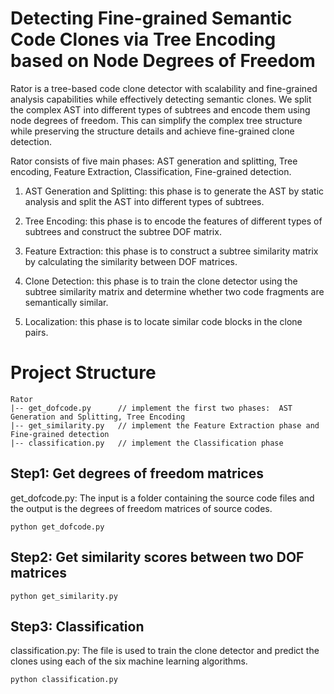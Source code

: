 # Detecting Fine-grained Semantic Code Clones via Tree Encoding based on Node Degrees of Freedom
Rator is a tree-based code clone detector with scalability and fine-grained analysis capabilities while effectively detecting semantic clones. We split the complex AST into different types of subtrees and encode them using node degrees of freedom. This can simplify the complex tree structure while preserving the structure details and achieve fine-grained clone detection.

Rator consists of five main phases: AST generation and splitting, Tree encoding, Feature Extraction, Classification, Fine-grained detection.

1. AST Generation and Splitting: this phase is to generate the AST by static analysis and split the AST into different types of subtrees.

2. Tree Encoding: this phase is to encode the features of different types of subtrees and construct the subtree DOF matrix. 

3. Feature Extraction: this phase is to construct a subtree similarity matrix by calculating the similarity between DOF matrices.

4. Clone Detection: this phase is to train the clone detector using the subtree similarity matrix and determine whether two code fragments are semantically similar.

5. Localization: this phase is to locate similar code blocks in the clone pairs.

# Project Structure
```
Rator 
|-- get_dofcode.py     	// implement the first two phases:  AST Generation and Splitting, Tree Encoding
|-- get_similarity.py   // implement the Feature Extraction phase and Fine-grained detection
|-- classification.py   // implement the Classification phase  
```
## Step1: Get degrees of freedom matrices
get_dofcode.py: The input is a folder containing the source code files and the output is the degrees of freedom matrices of source codes.
```
python get_dofcode.py
```
## Step2: Get similarity scores between two DOF matrices
```
python get_similarity.py
```
## Step3: Classification
classification.py: The file is used to train the clone detector and predict the clones using each of the six machine learning algorithms.
```
python classification.py
```

